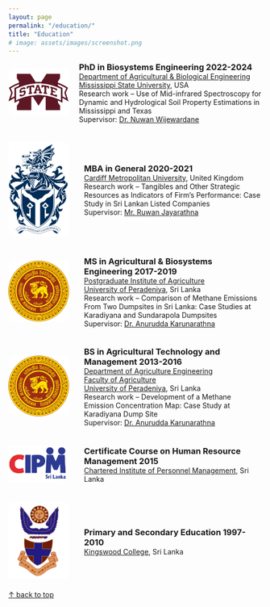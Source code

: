 ```yaml
---
layout: page
permalink: "/education/"
title: "Education"
# image: assets/images/screenshot.png
---
```


<div style="max-width: 800px; margin: auto;">

  <div style="display: flex; align-items: center; margin-bottom: 20px;">
    <div style="flex: 0 0 120px; margin-right: 20px;">
        <a href="https://www.abe.msstate.edu/" target="_blank">
            <img src="/assets/images/education/mississippi_state_university.png" alt="Mississippi State University" style="width: 120px; border-radius: 8px;">
        </a>
    </div>
    <div style="flex: 1; text-align: left; display: flex; align-items: center;">
        <div>
            <h3 style="margin: 0;">PhD in Biosystems Engineering 2022-2024</h3>
            <p style="margin: 0;">
                <a href="https://www.abe.msstate.edu/" target="_blank">Department of Agricultural & Biological Engineering</a><br>
                <a href="http://www.msstate.edu/" target="_blank">Mississippi State University</a>, USA<br>
                Research work – Use of Mid-infrared Spectroscopy for Dynamic and Hydrological Soil Property Estimations in Mississippi and Texas<br>
                Supervisor: <a href="https://scholar.google.com/citations?user=7npWMTwAAAAJ&hl=en" target="_blank">Dr. Nuwan Wijewardane</a>
            </p>
        </div>
    </div>
  </div>

<br>

  <div style="display: flex; align-items: center; margin-bottom: 20px;">
    <div style="flex: 0 0 120px; margin-right: 30px;">
        <a href="https://www.cardiffmet.ac.uk/Pages/default.aspx" target="_blank">
            <img src="/assets/images/education/cardiff_metropolitan_university.png" alt="Cardiff Metropolitan University" style="width: 120px; border-radius: 8px;">
        </a>
    </div>
    <div style="flex: 1; text-align: left; display: flex; align-items: center;">
        <div>
            <h3 style="margin: 0;">MBA in General 2020-2021</h3>
            <p style="margin: 0;">
                <a href="https://www.cardiffmet.ac.uk/Pages/default.aspx" target="_blank">Cardiff Metropolitan University</a>, United Kingdom<br>
                Research work – Tangibles and Other Strategic Resources as Indicators of Firm’s Performance: Case Study in Sri Lankan Listed Companies<br>
                Supervisor: <a href="https://www.linkedin.com/in/ruwan-jayaratne-0417491b/?originalSubdomain=lk" target="_blank">Mr. Ruwan Jayarathna</a>
            </p>
        </div>
    </div>
  </div>

<br>

  <div style="display: flex; align-items: center; margin-bottom: 20px;">
    <div style="flex: 0 0 120px; margin-right: 30px;">
        <a href="http://www.pgia.pdn.ac.lk/" target="_blank">
            <img src="/assets/images/education/university_of_peradeniya.png" alt="University of Peradeniya" style="width: 120px; border-radius: 8px;">
        </a>
    </div>
    <div style="flex: 1; text-align: left; display: flex; align-items: center;">
        <div>
            <h3 style="margin: 0;">MS in Agricultural & Biosystems Engineering 2017-2019</h3>
            <p style="margin: 0;">
                <a href="http://www.pgia.pdn.ac.lk/" target="_blank">Postgraduate Institute of Agriculture</a><br>
                <a href="https://www.pdn.ac.lk/" target="_blank">University of Peradeniya</a>, Sri Lanka<br>
                Research work – Comparison of Methane Emissions From Two Dumpsites in Sri Lanka: Case Studies at Karadiyana and Sundarapola Dumpsites<br>
                Supervisor: <a href="https://scholar.google.com/citations?user=A9tZlaAAAAAJ&hl=en" target="_blank">Dr. Anurudda Karunarathna</a>
            </p>
        </div>
    </div>
  </div>

<br>

  <div style="display: flex; align-items: center; margin-bottom: 20px;">
    <div style="flex: 0 0 120px; margin-right: 30px;">
        <a href="https://www.pdn.ac.lk/" target="_blank">
            <img src="/assets/images/education/university_of_peradeniya.png" alt="University of Peradeniya" style="width: 120px; border-radius: 8px;">
        </a>
    </div>
    <div style="flex: 1; text-align: left; display: flex; align-items: center;">
        <div>
            <h3 style="margin: 0;">BS in Agricultural Technology and Management 2013-2016</h3>
            <p style="margin: 0;">
                <a href="https://agri.pdn.ac.lk/" target="_blank">Department of Agriculture Engineering</a><br>
                <a href="https://agri.pdn.ac.lk/" target="_blank">Faculty of Agriculture</a><br>
                <a href="https://www.pdn.ac.lk/" target="_blank">University of Peradeniya</a>, Sri Lanka<br>
                Research work – Development of a Methane Emission Concentration Map: Case Study at Karadiyana Dump Site<br>
                Supervisor: <a href="https://scholar.google.com/citations?user=A9tZlaAAAAAJ&hl=en" target="_blank">Dr. Anurudda Karunarathna</a>
            </p>
        </div>
    </div>
  </div>

<br>

  <div style="display: flex; align-items: center; margin-bottom: 20px;">
    <div style="flex: 0 0 120px; margin-right: 30px;">
        <a href="https://www.cipmlk.org/" target="_blank">
            <img src="/assets/images/education/cipm.JPG" alt="Chartered Institute of Personnel Management" style="width: 120px; border-radius: 8px;">
        </a>
    </div>
    <div style="flex: 1; text-align: left; display: flex; align-items: center;">
        <div>
            <h3 style="margin: 0;">Certificate Course on Human Resource Management 2015</h3>
            <p style="margin: 0;">
                <a href="https://www.cipmlk.org/" target="_blank">Chartered Institute of Personnel Management</a>, Sri Lanka<br>
            </p>
        </div>
    </div>
  </div>

<br>

  <!-- <div style="display: flex; align-items: center; margin-bottom: 20px;">
    <div style="flex: 0 0 120px; margin-right: 30px;">
        <a href="https://esoft.lk/" target="_blank">
            <img src="/assets/images/education/esoft.png" alt="ESOFT" style="width: 120px; border-radius: 8px;">
        </a>
    </div>
    <div style="flex: 1; text-align: left; display: flex; align-items: center;">
        <div>
            <h3 style="margin: 0;">Diploma in Informational Technology with E-Commerce 2012</h3>
            <p style="margin: 0;">
                <a href="https://esoft.lk/" target="_blank">ESOFT</a>, Sri Lanka
            </p>
        </div>
    </div>
  </div>

<br>

  <div style="display: flex; align-items: center; margin-bottom: 20px;">
    <div style="flex: 0 0 120px; margin-right: 30px;">
        <a href="https://americancollege.lk/" target="_blank">
            <img src="/assets/images/education/american_college_of_higher_education.png" alt="American College of Higher Education" style="width: 120px; border-radius: 8px;">
        </a>
    </div>
    <div style="flex: 1; text-align: left; display: flex; align-items: center;">
        <div>
            <h3 style="margin: 0;">Diploma in English - Level III 2008</h3>
            <p style="margin: 0;">
                <a href="https://americancollege.lk/" target="_blank">American College of Higher Education</a>, Sri Lanka
            </p>
        </div>
    </div>
  </div> -->

<!-- <br> -->

  <div style="display: flex; align-items: center; margin-bottom: 20px;">
    <div style="flex: 0 0 120px; margin-right: 30px;">
        <a href="https://kingswood.lk/" target="_blank">
            <img src="/assets/images/education/kingswood_college.png" alt="Kingswood College" style="width: 120px; border-radius: 8px;">
        </a>
    </div>
    <div style="flex: 1; text-align: left; display: flex; align-items: center;">
        <div>
            <h3 style="margin: 0;">Primary and Secondary Education 1997-2010</h3>
            <p style="margin: 0;">
                <a href="https://kingswood.lk/" target="_blank">Kingswood College</a>, Sri Lanka
            </p>
        </div>
    </div>
  </div>

</div>

[↑ back to top](#top)